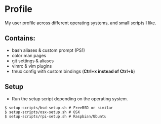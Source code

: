 # Profile
My user profile across different operating systems, and small scripts I like.

## Contains:
* bash aliases & custom prompt (PS1)
* color man pages
* git settings & aliases
* vimrc & vim plugins
* tmux config with custom bindings (**Ctrl+x instead of Ctrl+b**)

## Setup
* Run the setup script depending on the operating system.
```shell
$ setup-scripts/bsd-setup.sh # FreeBSD or similar
$ setup-scripts/osx-setup.sh # OSX
$ setup-scripts/rpi-setup.sh # Raspbian/Ubuntu
```
